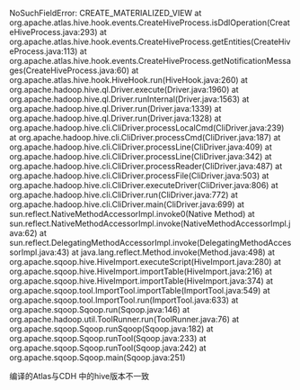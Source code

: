 NoSuchFieldError: CREATE_MATERIALIZED_VIEW
at org.apache.atlas.hive.hook.events.CreateHiveProcess.isDdlOperation(CreateHiveProcess.java:293)
at org.apache.atlas.hive.hook.events.CreateHiveProcess.getEntities(CreateHiveProcess.java:113)
at org.apache.atlas.hive.hook.events.CreateHiveProcess.getNotificationMessages(CreateHiveProcess.java:60)
at org.apache.atlas.hive.hook.HiveHook.run(HiveHook.java:260)
at org.apache.hadoop.hive.ql.Driver.execute(Driver.java:1960)
at org.apache.hadoop.hive.ql.Driver.runInternal(Driver.java:1563)
at org.apache.hadoop.hive.ql.Driver.run(Driver.java:1339)
at org.apache.hadoop.hive.ql.Driver.run(Driver.java:1328)
at org.apache.hadoop.hive.cli.CliDriver.processLocalCmd(CliDriver.java:239)
at org.apache.hadoop.hive.cli.CliDriver.processCmd(CliDriver.java:187)
at org.apache.hadoop.hive.cli.CliDriver.processLine(CliDriver.java:409)
at org.apache.hadoop.hive.cli.CliDriver.processLine(CliDriver.java:342)
at org.apache.hadoop.hive.cli.CliDriver.processReader(CliDriver.java:487)
at org.apache.hadoop.hive.cli.CliDriver.processFile(CliDriver.java:503)
at org.apache.hadoop.hive.cli.CliDriver.executeDriver(CliDriver.java:806)
at org.apache.hadoop.hive.cli.CliDriver.run(CliDriver.java:772)
at org.apache.hadoop.hive.cli.CliDriver.main(CliDriver.java:699)
at sun.reflect.NativeMethodAccessorImpl.invoke0(Native Method)
at sun.reflect.NativeMethodAccessorImpl.invoke(NativeMethodAccessorImpl.java:62)
at sun.reflect.DelegatingMethodAccessorImpl.invoke(DelegatingMethodAccessorImpl.java:43)
at java.lang.reflect.Method.invoke(Method.java:498)
at org.apache.sqoop.hive.HiveImport.executeScript(HiveImport.java:280)
at org.apache.sqoop.hive.HiveImport.importTable(HiveImport.java:216)
at org.apache.sqoop.hive.HiveImport.importTable(HiveImport.java:374)
at org.apache.sqoop.tool.ImportTool.importTable(ImportTool.java:549)
at org.apache.sqoop.tool.ImportTool.run(ImportTool.java:633)
at org.apache.sqoop.Sqoop.run(Sqoop.java:146)
at org.apache.hadoop.util.ToolRunner.run(ToolRunner.java:76)
at org.apache.sqoop.Sqoop.runSqoop(Sqoop.java:182)
at org.apache.sqoop.Sqoop.runTool(Sqoop.java:233)
at org.apache.sqoop.Sqoop.runTool(Sqoop.java:242)
at org.apache.sqoop.Sqoop.main(Sqoop.java:251)

编译的Atlas与CDH 中的hive版本不一致




